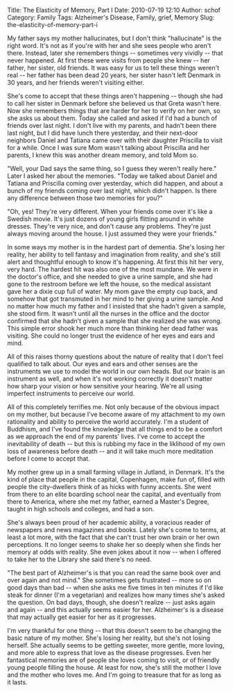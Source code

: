 Title: The Elasticity of Memory, Part I
Date: 2010-07-19 12:10
Author: schof
Category: Family
Tags: Alzheimer's Disease, Family, grief, Memory
Slug: the-elasticity-of-memory-part-i

My father says my mother hallucinates, but I don't think "hallucinate"
is the right word. It's not as if you're with her and she sees people
who aren't there. Instead, later she remembers things -- sometimes very
vividly -- that never happened. At first these were visits from people
she knew -- her father, her sister, old friends. It was easy for us to
tell these things weren't real -- her father has been dead 20 years, her
sister hasn't left Denmark in 30 years, and her friends weren't visiting
either.

She's come to accept that these things aren't happening -- though she
had to call her sister in Denmark before she believed us that Greta
wasn't here. Now she remembers things that are harder for her to verify
on her own, so she asks us about them. Today she called and asked if I'd
had a bunch of friends over last night. I don't live with my parents,
and hadn't been there last night, but I did have lunch there yesterday,
and their next-door neighbors Daniel and Tatiana came over with their
daughter Priscilla to visit for a while. Once I was sure Mom wasn't
talking about Priscilla and her parents, I knew this was another dream
memory, and told Mom so.

"Well, your Dad says the same thing, so I guess they weren't really
here." Later I asked her about the memories. "Today we talked about
Daniel and Tatiana and Priscilla coming over yesterday, which did
happen, and about a bunch of my friends coming over last night, which
didn't happen. Is there any difference between those two memories for
you?"

"Oh, yes! They're very different. When your friends come over it's like
a Swedish movie. It's just dozens of young girls flitting around in
white dresses. They're very nice, and don't cause any problems. They're
just always moving around the house. I just assumed they were your
friends."

In some ways my mother is in the hardest part of dementia. She's losing
her reality, her ability to tell fantasy and imagination from reality,
and she's still alert and thoughtful enough to know it's happening. At
first this hit her very, very hard. The hardest hit was also one of the
most mundane. We were in the doctor's office, and she needed to give a
urine sample, and she had gone to the restroom before we left the house,
so the medical assistant gave her a dixie cup full of water. My mom gave
the empty cup back, and somehow that got transmuted in her mind to her
giving a urine sample. And no matter how much my father and I insisted
that she hadn't given a sample, she stood firm. It wasn't until all the
nurses in the office and the doctor confirmed that she hadn't given a
sample that she realized she was wrong. This simple error shook her much
more than thinking her dead father was visiting. She could no longer
trust the evidence of her eyes and ears and mind.

All of this raises thorny questions about the nature of reality that I
don't feel qualified to talk about. Our eyes and ears and other senses
are the instruments we use to model the world in our own heads. But our
brain is an instrument as well, and when it's not working correctly it
doesn't matter how sharp your vision or how sensitive your hearing.
We're all using imperfect instruments to perceive our world.

All of this completely terrifies me. Not only because of the obvious
impact on my mother, but because I've become aware of my attachment to
my own rationality and ability to perceive the world accurately. I'm a
student of Buddhism, and I've found the knowledge that all things end to
be a comfort as we approach the end of my parents' lives. I've come to
accept the inevitability of death -- but this is rubbing my face in the
liklihood of my own loss of awareness before death -- and it will take
much more meditation before I come to accept that.

My mother grew up in a small farming village in Jutland, in Denmark.
It's the kind of place that people in the capital, Copenhagen, make fun
of, filled with people the city-dwellers think of as hicks with funny
accents. She went from there to an elite boarding school near the
capital, and eventually from there to America, where she met my father,
earned a Master's Degree, taught in high schools and colleges, and had a
son.

She's always been proud of her academic ability, a voracious reader of
newspapers and news magazines and books. Lately she's come to terms, at
least a lot more, with the fact that she can't trust her own brain or
her own perceptions. It no longer seems to shake her so deeply when she
finds her memory at odds with reality. She even jokes about it now --
when I offered to take her to the Library she said there's no need.

"The best part of Alzheimer's is that you can read the same book over
and over again and not mind." She sometimes gets frustrated -- more so
on good days than bad -- when she asks me five times in ten minutes if
I'd like steak for dinner (I'm a vegetarian) and realizes how many times
she's asked the question. On bad days, though, she doesn't realize --
just asks again and again -- and this actually seems easier for her.
Alzheimer's is a disease that may actually get easier for her as it
progresses.

I'm very thankful for one thing -- that this doesn't seem to be changing
the basic nature of my mother. She's losing her reality, but she's not
losing herself. She actually seems to be getting sweeter, more gentle,
more loving, and more able to express that love as the disease
progresses. Even her fantastical memories are of people she loves coming
to visit, or of friendly young people filling the house. At least for
now, she's still the mother I love and the mother who loves me. And I'm
going to treasure that for as long as it lasts.

